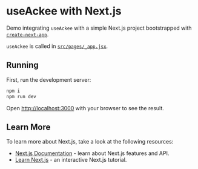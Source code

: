 # useAckee with Next.js

Demo integrating `useAckee` with a simple Next.js project bootstrapped with [`create-next-app`](https://github.com/vercel/next.js/tree/canary/packages/create-next-app).

`useAckee` is called in [`src/pages/_app.jsx`](src/pages/_app.jsx).

## Running

First, run the development server:

```sh
npm i
npm run dev
```

Open [http://localhost:3000](http://localhost:3000) with your browser to see the result.

## Learn More

To learn more about Next.js, take a look at the following resources:

- [Next.js Documentation](https://nextjs.org/docs) - learn about Next.js features and API.
- [Learn Next.js](https://nextjs.org/learn) - an interactive Next.js tutorial.
